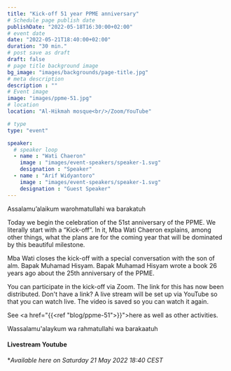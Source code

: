 ```yaml
---
title: "Kick-off 51 year PPME anniversary"
# Schedule page publish date
publishDate: "2022-05-18T16:30:00+02:00"
# event date
date: "2022-05-21T18:40:00+02:00"
duration: "30 min."
# post save as draft
draft: false
# page title background image
bg_image: "images/backgrounds/page-title.jpg"
# meta description
description : ""
# Event image
image: "images/ppme-51.jpg"
# location
location: "Al-Hikmah mosque<br/>/Zoom/YouTube"

# type
type: "event"

speaker:
  # speaker loop
  - name : "Wati Chaeron"
    image : "images/event-speakers/speaker-1.svg"
    designation : "Speaker"
  - name : "Arif Widyantoro"
    image : "images/event-speakers/speaker-1.svg"
    designation : "Guest Speaker"
---
```


Assalamu’alaikum warohmatullahi wa barakatuh

Today we begin the celebration of the 51st anniversary of the PPME. We literally start with a “Kick-off”. In it, Mba Wati Chaeron explains, among other things, what the plans are for the coming year that will be dominated by this beautiful milestone.

Mba Wati closes the kick-off with a special conversation with the son of alm. Bapak Muhamad Hisyam. Bapak Muhamad Hisyam wrote a book 26 years ago about the 25th anniversary of the PPME.

You can participate in the kick-off via Zoom. The link for this has now been distributed. Don't have a link? A live stream will be set up via YouTube so that you can watch live. The video is saved so you can watch it again.

See <a href="{{<ref "blog/ppme-51">}}">here</a> as well as other activities.

Wassalamu'alaykum wa rahmatullahi wa barakaatuh


#### Livestream Youtube
**Available here on Saturday 21 May 2022 18:40 CEST*
<!--
{{< youtube id="8WgIaeF7" title="Kickoff 51 jaar PPME" >}}
-->

